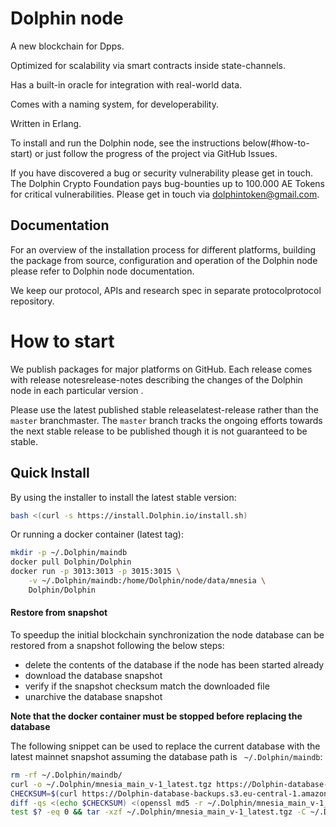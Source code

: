 # Dolphin node


A new blockchain for Dpps.

Optimized for scalability via smart contracts inside state-channels.

Has a built-in oracle for integration with real-world data.

Comes with a naming system, for developerability.

Written in Erlang.

To install and run the Dolphin node, see the instructions below(#how-to-start) or just follow the progress of the project via GitHub Issues.

If you have discovered a bug or security vulnerability please get in touch. The Dolphin Crypto Foundation pays bug-bounties up to 100.000 AE Tokens for critical vulnerabilities. Please get in touch via dolphintoken@gmail.com.


## Documentation

For an overview of the installation process for different platforms,
building the package from source, configuration and operation of the Dolphin
node please refer to Dolphin node documentation.

We keep our protocol, APIs and research spec in separate protocolprotocol
repository.


# How to start

We publish packages for major platforms on GitHub.
Each release comes with release notesrelease-notes describing the
changes of the Dolphin node in each particular version .

Please use the latest published stable releaselatest-release rather than the `master` branchmaster.
The `master` branch tracks the ongoing efforts towards the next stable release to be published though it is not guaranteed to be stable.



## Quick Install

By using the installer to install the latest stable version:
```bash
bash <(curl -s https://install.Dolphin.io/install.sh)
```

Or running a docker container (latest tag):
```bash
mkdir -p ~/.Dolphin/maindb
docker pull Dolphin/Dolphin
docker run -p 3013:3013 -p 3015:3015 \
    -v ~/.Dolphin/maindb:/home/Dolphin/node/data/mnesia \
    Dolphin/Dolphin
```

#### Restore from snapshot

To speedup the initial blockchain synchronization the node database can be restored from a snapshot following the below steps:

* delete the contents of the database if the node has been started already
* download the database snapshot
* verify if the snapshot checksum match the downloaded file
* unarchive the database snapshot

**Note that the docker container must be stopped before replacing the database**

The following snippet can be used to replace the current database with the latest mainnet snapshot assuming the database path is ` ~/.Dolphin/maindb`:

```bash
rm -rf ~/.Dolphin/maindb/
curl -o ~/.Dolphin/mnesia_main_v-1_latest.tgz https://Dolphin-database-backups.s3.eu-central-1.amazonaws.com/mnesia_main_v-1_latest.tgz
CHECKSUM=$(curl https://Dolphin-database-backups.s3.eu-central-1.amazonaws.com/mnesia_main_v-1_latest.tgz.md5)
diff -qs <(echo $CHECKSUM) <(openssl md5 -r ~/.Dolphin/mnesia_main_v-1_latest.tgz | awk '{ print $1; }')
test $? -eq 0 && tar -xzf ~/.Dolphin/mnesia_main_v-1_latest.tgz -C ~/.Dolphin/maindb/
```

